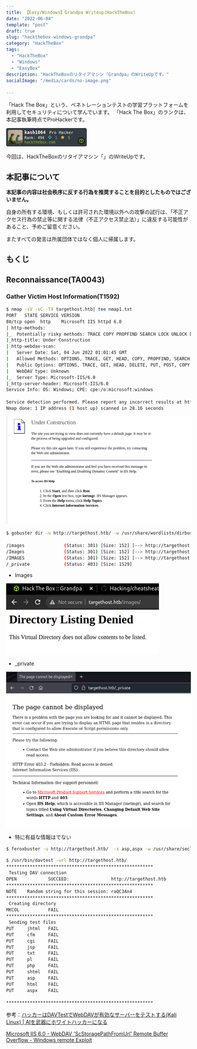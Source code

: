 ```yaml
---
title: 【Easy/Windows】Grandpa Writeup(HackTheBox)
date: "2022-06-04"
template: "post"
draft: true
slug: "hackthebox-windows-grandpa"
category: "HackTheBox"
tags:
  - "HackTheBox"
  - "Windows"
  - "EasyBox"
description: "HackTheBoxのリタイアマシン「Grandpa」のWriteUpです。"
socialImage: "/media/cards/no-image.png"

---
```


「Hack The Box」という、ペネトレーションテストの学習プラットフォームを利用してセキュリティについて学んでいます。
「Hack The Box」のランクは、本記事執筆時点でProHackerです。

<img src="../../static/media/2022-06-04-hackthebox-windows-grandpa/327080.png" alt="Hack The Box">

今回は、HackTheBoxのリタイアマシン「」のWriteUpです。

## 本記事について

**本記事の内容は社会秩序に反する行為を推奨することを目的としたものではございません。**

自身の所有する環境、もしくは許可された環境以外への攻撃の試行は、「不正アクセス行為の禁止等に関する法律（不正アクセス禁止法）」に違反する可能性があること、予めご留意ください。

またすべての発言は所属団体ではなく個人に帰属します。

<!-- omit in toc -->

## もくじ





## Reconnaissance(TA0043)



### Gather Victim Host Information(T1592)



``` bash
$ nmap -sV -sC -T4 targethost.htb| tee nmap1.txt
PORT   STATE SERVICE VERSION
80/tcp open  http    Microsoft IIS httpd 6.0
| http-methods: 
|_  Potentially risky methods: TRACE COPY PROPFIND SEARCH LOCK UNLOCK DELETE PUT MOVE MKCOL PROPPATCH
|_http-title: Under Construction
| http-webdav-scan: 
|   Server Date: Sat, 04 Jun 2022 01:01:45 GMT
|   Allowed Methods: OPTIONS, TRACE, GET, HEAD, COPY, PROPFIND, SEARCH, LOCK, UNLOCK
|   Public Options: OPTIONS, TRACE, GET, HEAD, DELETE, PUT, POST, COPY, MOVE, MKCOL, PROPFIND, PROPPATCH, LOCK, UNLOCK, SEARCH
|   WebDAV type: Unknown
|_  Server Type: Microsoft-IIS/6.0
|_http-server-header: Microsoft-IIS/6.0
Service Info: OS: Windows; CPE: cpe:/o:microsoft:windows

Service detection performed. Please report any incorrect results at https://nmap.org/submit/ .
Nmap done: 1 IP address (1 host up) scanned in 28.16 seconds
```



![image-20220604100328237](../../static/media/2022-06-04-hackthebox-windows-grandpa/image-20220604100328237.png)



``` bash
$ gobuster dir -u http://targethost.htb/ -w /usr/share/wordlists/dirbuster/directory-list-2.3-medium.txt -k -t 40 | tee gobuster1.txt

/images               (Status: 301) [Size: 152] [--> http://targethost.htb/images/]
/Images               (Status: 301) [Size: 152] [--> http://targethost.htb/Images/]
/IMAGES               (Status: 301) [Size: 152] [--> http://targethost.htb/IMAGES/] 
/_private             (Status: 403) [Size: 1529] 
```

- Images

![image-20220604100519971](../../static/media/2022-06-04-hackthebox-windows-grandpa/image-20220604100519971.png)

- _private

![image-20220604101247760](../../static/media/2022-06-04-hackthebox-windows-grandpa/image-20220604101247760.png)



- 特に有益な情報はでない

``` bash
$ feroxbuster -u http://targethost.htb/  -x asp,aspx -w /usr/share/seclists/Discovery/Web-Content/raft-medium-directories.txt | tee feroxbuster.txt
```





``` bash
$ /usr/bin/davtest -url http://targethost.htb/
********************************************************
 Testing DAV connection
OPEN            SUCCEED:                http://targethost.htb
********************************************************
NOTE    Random string for this session: raQC3An4
********************************************************
 Creating directory
MKCOL           FAIL
********************************************************
 Sending test files
PUT     jhtml   FAIL
PUT     cfm     FAIL
PUT     cgi     FAIL
PUT     jsp     FAIL
PUT     txt     FAIL
PUT     pl      FAIL
PUT     php     FAIL
PUT     shtml   FAIL
PUT     asp     FAIL
PUT     html    FAIL
PUT     aspx    FAIL

********************************************************
```

参考：[ハッカーはDAVTestでWebDAVが有効なサーバーをテストする(Kali Linux) | AIを武器にホワイトハッカーになる](https://whitemarkn.com/learning-ethical-hacker/davtest/)







[Microsoft IIS 6.0 - WebDAV 'ScStoragePathFromUrl' Remote Buffer Overflow - Windows remote Exploit](https://www.exploit-db.com/exploits/41738)